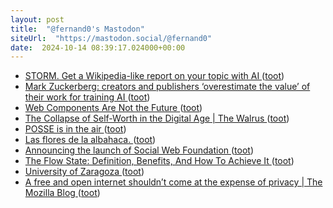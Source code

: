 ```yaml
---
layout: post
title:  "@fernand0's Mastodon"
siteUrl:  "https://mastodon.social/@fernand0"
date:  2024-10-14 08:39:17.024000+00:00
---
```

*  [STORM. Get a Wikipedia-like report on your topic with AI   ](https://storm.genie.stanford.edu/) ([toot](https://mastodon.social/@fernand0/113304873010630156))
*  [Mark Zuckerberg: creators and publishers ‘overestimate the value’ of their work for training AI ](https://www.theverge.com/2024/9/25/24254042/mark-zuckerberg-creators-value-ai-met) ([toot](https://mastodon.social/@fernand0/113304523095340847))
*  [Web Components Are Not the Future ](https://dev.to/ryansolid/web-components-are-not-the-future-48b) ([toot](https://mastodon.social/@fernand0/113303953800708352))
*  [The Collapse of Self-Worth in the Digital Age \| The Walrus ](https://thewalrus.ca/collapse-of-self-worth-in-the-digital-age) ([toot](https://mastodon.social/@fernand0/113303077596543905))
*  [POSSE is in the air ](https://ludovic.chabant.com/blog/2024/09/28/posse-is-in-the-air) ([toot](https://mastodon.social/@fernand0/113301274502137085))
*  [Las flores de la albahaca. ](https://avecesunafoto.wordpress.com/2024/10/13/las-flores-de-la-albahaca-3) ([toot](https://mastodon.social/@fernand0/113301225166915692))
*  [Announcing the launch of Social Web Foundation ](https://www.apc.org/en/blog/announcing-launch-social-web-foundatio) ([toot](https://mastodon.social/@fernand0/113301094010585199))
*  [The Flow State: Definition, Benefits, And How To Achieve It ](https://www.clearerthinking.org/post/the-flow-state-definition-benefits-and-how-to-achieve-i) ([toot](https://mastodon.social/@fernand0/113300840174443213))
*  [University of Zaragoza ](https://www.timeshighereducation.com/world-university-rankings/university-zaragoz) ([toot](https://mastodon.social/@fernand0/113300540480765985))
*  [A free and open internet shouldn’t come at the expense of privacy \| The Mozilla Blog ](https://blog.mozilla.org/en/mozilla/digital-advertising-privacy) ([toot](https://mastodon.social/@fernand0/113299893599776470))
